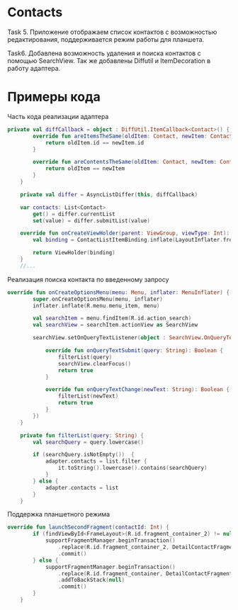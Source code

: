 # Contacts

Task 5.
Приложение отображаем список контактов с возможностью редактирования, поддерживается режим работы для планшета.

Task6.
Добавлена возможность удаления и поиска контактов с помощью SearchView. Так же добавлены Diffutil и ItemDecoration в работу адаптера.

# Примеры кода
Часть кода реализации адаптера 
```kotlin
private val diffCallback = object : DiffUtil.ItemCallback<Contact>() {
        override fun areItemsTheSame(oldItem: Contact, newItem: Contact): Boolean {
            return oldItem.id == newItem.id
        }

        override fun areContentsTheSame(oldItem: Contact, newItem: Contact): Boolean {
            return oldItem == newItem
        }
    }

    private val differ = AsyncListDiffer(this, diffCallback)

    var contacts: List<Contact>
        get() = differ.currentList
        set(value) = differ.submitList(value)

    override fun onCreateViewHolder(parent: ViewGroup, viewType: Int): ViewHolder {
        val binding = ContactListItemBinding.inflate(LayoutInflater.from(parent.context), parent, false)

        return ViewHolder(binding)
    }
    //...
```

Реализация поиска контакта по введенному запросу
```kotlin
override fun onCreateOptionsMenu(menu: Menu, inflater: MenuInflater) {
        super.onCreateOptionsMenu(menu, inflater)
        inflater.inflate(R.menu.menu_item, menu)

        val searchItem = menu.findItem(R.id.action_search)
        val searchView = searchItem.actionView as SearchView

        searchView.setOnQueryTextListener(object : SearchView.OnQueryTextListener {

            override fun onQueryTextSubmit(query: String): Boolean {
                filterList(query)
                searchView.clearFocus()
                return true
            }

            override fun onQueryTextChange(newText: String): Boolean {
                filterList(newText)
                return true
            }
        })
    }

    private fun filterList(query: String) {
        val searchQuery = query.lowercase()

        if (searchQuery.isNotEmpty())  {
            adapter.contacts = list.filter {
                it.toString().lowercase().contains(searchQuery)
            }
        } else {
            adapter.contacts = list
        }
    }
```
Поддержка планшетного режима
```kotlin
override fun launchSecondFragment(contactId: Int) {
        if (findViewById<FrameLayout>(R.id.fragment_container_2) != null) {
            supportFragmentManager.beginTransaction()
                .replace(R.id.fragment_container_2, DetailContactFragment.newInstance(contactId))
                .commit()
        } else {
            supportFragmentManager.beginTransaction()
                .replace(R.id.fragment_container, DetailContactFragment.newInstance(contactId))
                .addToBackStack(null)
                .commit()
        }
    }
```
    

